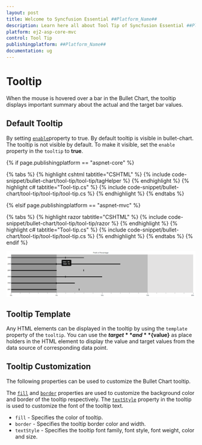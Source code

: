 ```yaml
---
layout: post
title: Welcome to Syncfusion Essential ##Platform_Name##
description: Learn here all about Tool Tip of Syncfusion Essential ##Platform_Name## widgets based on HTML5 and jQuery.
platform: ej2-asp-core-mvc
control: Tool Tip
publishingplatform: ##Platform_Name##
documentation: ug
---
```



# Tooltip

When the mouse is hovered over a bar in the Bullet Chart, the tooltip displays important summary about the actual and the target bar values.

## Default Tooltip

By setting [`enable`](https://help.syncfusion.com/cr/aspnetcore-js2/Syncfusion.EJ2.Charts.BulletChartBuilder.html)property to true. By default tooltip is visible in bullet-chart.
The tooltip is not visible by default. To make it visible, set the `enable` property in the `tooltip` to **true**.

{% if page.publishingplatform == "aspnet-core" %}

{% tabs %}
{% highlight cshtml tabtitle="CSHTML" %}
{% include code-snippet/bullet-chart/tool-tip/tool-tip/tagHelper %}
{% endhighlight %}
{% highlight c# tabtitle="Tool-tip.cs" %}
{% include code-snippet/bullet-chart/tool-tip/tool-tip/tool-tip.cs %}
{% endhighlight %}
{% endtabs %}

{% elsif page.publishingplatform == "aspnet-mvc" %}

{% tabs %}
{% highlight razor tabtitle="CSHTML" %}
{% include code-snippet/bullet-chart/tool-tip/tool-tip/razor %}
{% endhighlight %}
{% highlight c# tabtitle="Tool-tip.cs" %}
{% include code-snippet/bullet-chart/tool-tip/tool-tip/tool-tip.cs %}
{% endhighlight %}
{% endtabs %}
{% endif %}



![Bullet Chart displays ToolTip](images/blazor-bulletchart-tooltip.png)

## Tooltip Template

Any HTML elements can be displayed in the tooltip by using the `template` property of the `tooltip`. You can use the **${target}** and **${value}** as place holders in the HTML element to display the value and target values from the data source of corresponding data point.

## Tooltip Customization

The following properties can be used to customize the Bullet Chart tooltip.

The [`fill`](https://help.syncfusion.com/cr/aspnetcore-js2/Syncfusion.EJ2.Charts.BulletChartBuilder.html) and [`border`](https://help.syncfusion.com/cr/aspnetcore-js2/Syncfusion.EJ2.Charts.BulletChartBuilder.html) properties are used to customize the background color and border of the tooltip respectively. The [`textStyle`](https://help.syncfusion.com/cr/aspnetcore-js2/Syncfusion.EJ2.Charts.BulletChartBuilder.html) property in the tooltip is used to customize the font of the tooltip text.
* `fill` - Specifies the color of tooltip.
* `border` - Specifies the tooltip border color and width.
* `textStyle` - Specifies the tooltip font family, font style, font weight, color and size.

